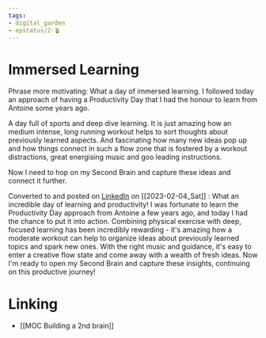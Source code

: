 ```yaml
---
tags: 
- digital_garden
- epstatus/2-🪴
---
```

# Immersed Learning
Phrase more motivating:
What a day of immersed learning. I followed today an approach of having a Productivity Day that I had the honour to learn from Antoine some years ago. 

A day full of sports and deep dive learning. It is just amazing how an medium intense, long running workout helps to sort thoughts about previously learned aspects. And fascinating how many new ideas pop up and how things connect in such a flow zone that is fostered by a workout distractions, great energising music and goo leading instructions.

Now I need to hop on my Second Brain and capture these ideas and connect it further.   


Converted to and posted on [LinkedIn](https://www.linkedin.com/posts/sebastiankamilli_secondbrain-productivity-focus-activity-7027741684708823040-kZOm?utm_source=share&utm_medium=member_desktop) on [[2023-02-04_Sat]] :
What an incredible day of learning and productivity! I was fortunate to learn the Productivity Day approach from Antoine a few years ago, and today I had the chance to put it into action. Combining physical exercise with deep, focused learning has been incredibly rewarding - it's amazing how a moderate workout can help to organize ideas about previously learned topics and spark new ones. With the right music and guidance, it's easy to enter a creative flow state and come away with a wealth of fresh ideas. Now I'm ready to open my Second Brain and capture these insights, continuing on this productive journey!

# Linking
+ [[MOC Building a 2nd brain]]